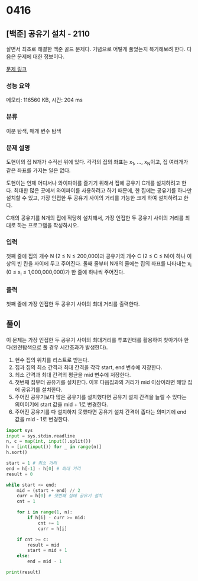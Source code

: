 # 0416

## [백준] 공유기 설치 - 2110

살면서 최초로 해결한 백준 골드 문제다. 기념으로 어떻게 풀었는지 복기해보려 한다. 다음은 문제에 대한 정보이다.

[문제 링크](https://www.acmicpc.net/problem/2110)

### 성능 요약

메모리: 116560 KB, 시간: 204 ms

### 분류

이분 탐색, 매개 변수 탐색

### 문제 설명

<p>도현이의 집 N개가 수직선 위에 있다. 각각의 집의 좌표는 x<sub>1</sub>, ..., x<sub>N</sub>이고, 집 여러개가 같은 좌표를 가지는 일은 없다.</p>

<p>도현이는 언제 어디서나 와이파이를 즐기기 위해서 집에 공유기 C개를 설치하려고 한다. 최대한 많은 곳에서 와이파이를 사용하려고 하기 때문에, 한 집에는 공유기를 하나만 설치할 수 있고, 가장 인접한 두 공유기 사이의 거리를 가능한 크게 하여 설치하려고 한다.</p>

<p>C개의 공유기를 N개의 집에 적당히 설치해서, 가장 인접한 두 공유기 사이의 거리를 최대로 하는 프로그램을 작성하시오.</p>

### 입력

 <p>첫째 줄에 집의 개수 N (2 ≤ N ≤ 200,000)과 공유기의 개수 C (2 ≤ C ≤ N)이 하나 이상의 빈 칸을 사이에 두고 주어진다. 둘째 줄부터 N개의 줄에는 집의 좌표를 나타내는 x<sub>i</sub> (0 ≤ x<sub>i</sub> ≤ 1,000,000,000)가 한 줄에 하나씩 주어진다.</p>

### 출력

 <p>첫째 줄에 가장 인접한 두 공유기 사이의 최대 거리를 출력한다.</p>

## 풀이

이 문제는 가장 인접한 두 공유기 사이의 최대거리를 투포인터를 활용하여 찾아갸야 한다(완전탐색으로 풀 경우 시간초과가 발생한다).

1. 현수 집의 위치를 리스트로 받는다.
2. 집과 집의 최소 간격과 최대 간격을 각각 start, end 변수에 저장한다.
3. 최소 간격과 최대 간격의 평균을 mid 변수에 저장한다.
4. 첫번째 집부터 공유기를 설치한다. 이후 다음집과의 거리가 mid 이상이라면 해당 집에 공유기를 설치한다.
5. 주어진 공유기보다 많은 공유기를 설치했다면 공유기 설치 간격을 늘릴 수 있다는 의미이기에 start 값을 mid + 1로 변경한다.
6. 주어진 공유기를 다 설치하지 못했다면 공유기 설치 간격이 좁다는 의미기에 end 값을 mid - 1로 변경한다.

```py
import sys
input = sys.stdin.readline
n, c = map(int, input().split())
h = [int(input()) for _ in range(n)]
h.sort()

start = 1 # 최소 거리
end = h[-1] - h[0] # 최대 거리
result = 0

while start <= end:
    mid = (start + end) // 2
    curr = h[0] # 첫번째 집에 공유기 설치
    cnt = 1

    for i in range(1, n):
        if h[i] - curr >= mid:
            cnt += 1
            curr = h[i]

    if cnt >= c:
        result = mid
        start = mid + 1
    else:
        end = mid - 1

print(result)
```
